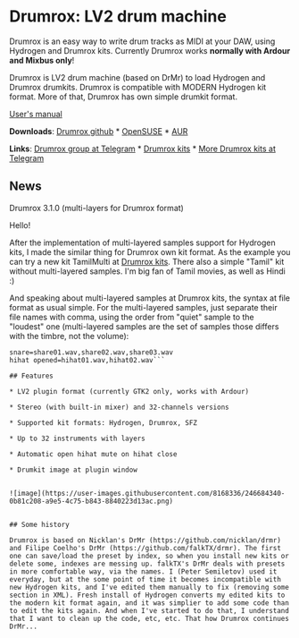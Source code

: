 # Drumrox: LV2 drum machine

Drumrox is an easy way to write drum tracks as MIDI at your DAW, using Hydrogen and Drumrox kits. Currently Drumrox works **normally with Ardour and Mixbus only**!

Drumrox is LV2 drum machine (based on DrMr) to load Hydrogen and Drumrox drumkits. Drumrox is compatible with MODERN Hydrogen kit format. More of that, Drumrox has own simple drumkit format.


[User's manual](manual.md)

**Downloads**: [Drumrox github](https://github.com/psemiletov/drumrox) *
[OpenSUSE](https://build.opensuse.org/package/show/multimedia:proaudio/drumrox) *
[AUR](https://aur.archlinux.org/packages/drumrox)

**Links**: [Drumrox group at Telegram](https://t.me/drumrox) * [Drumrox kits](https://github.com/psemiletov/drumrox-kits) * [More Drumrox kits at Telegram](https://t.me/drumrox_kits)

## News

Drumrox 3.1.0 (multi-layers for Drumrox format)

Hello!

After the implementation of multi-layered samples support for Hydrogen kits, I made the similar thing for Drumrox own kit format. As the example you can try a new kit TamilMulti at [Drumrox kits](https://github.com/psemiletov/drumrox-kits). There also a simple "Tamil" kit without multi-layered samples. I'm big fan of Tamil movies, as well as Hindi :)

And speaking about multi-layered samples at Drumrox kits, the syntax at file format as usual simple. For the multi-layered samples, just separate their file names with comma, using the order from "quiet" sample to the "loudest" one (multi-layered samples are the set of samples those differs with the timbre, not the volume):

```kick=kick01.wav,kick02.wav,kick03.wav,kick04.wav
snare=share01.wav,share02.wav,share03.wav
hihat opened=hihat01.wav,hihat02.wav```

## Features

* LV2 plugin format (currently GTK2 only, works with Ardour)

* Stereo (with built-in mixer) and 32-channels versions

* Supported kit formats: Hydrogen, Drumrox, SFZ

* Up to 32 instruments with layers

* Automatic open hihat mute on hihat close

* Drumkit image at plugin window


![image](https://user-images.githubusercontent.com/8168336/246684340-0b81c208-a9e5-4c75-b843-8840223d13ac.png)


## Some history

Drumrox is based on Nicklan's DrMr (https://github.com/nicklan/drmr) and Filipe Coelho's DrMr (https://github.com/falkTX/drmr). The first one can save/load the preset by index, so when you install new kits or delete some, indexes are messing up. falkTX's DrMr deals with presets in more comfortable way, via the names. I (Peter Semiletov) used it everyday, but at the some point of time it becomes incompatible with new Hydrogen kits, and I've edited them manually to fix (removing some section in XML). Fresh install of Hydrogen converts my edited kits to the modern kit format again, and it was simplier to add some code than to edit the kits again. And when I've started to do that, I understand that I want to clean up the code, etc, etc. That how Drumrox continues DrMr...


